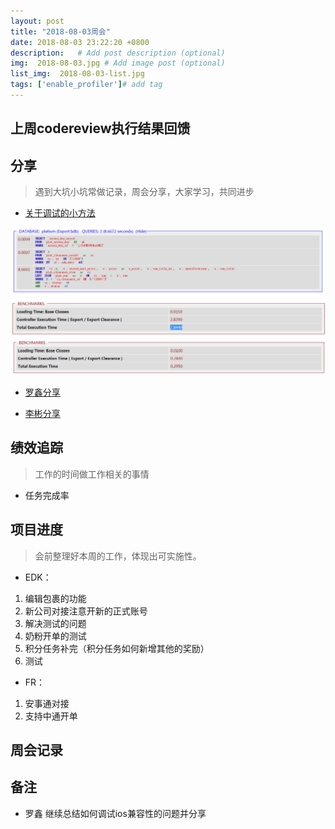 ```yaml
---
layout: post
title: "2018-08-03周会"
date: 2018-08-03 23:22:20 +0800
description:   # Add post description (optional)
img:  2018-08-03.jpg # Add image post (optional)
list_img:  2018-08-03-list.jpg
tags: ['enable_profiler']# add tag
---
```

## 上周codereview执行结果回馈



## 分享
> 遇到大坑小坑常做记录，周会分享，大家学习，共同进步

* <a href="https://codeigniter.org.cn/user_guide/libraries/output.html?highlight=enable#CI_Output::enable_profiler" target="_blank">关于调试的小方法</a>

<img src="../assets/attchment/2018-08-03/libin_0.png" alt="" />
<br>
<img src="../assets/attchment/2018-08-03/libin_1.png" alt="" />
<br>
<img src="../assets/attchment/2018-08-03/libin_2.png" alt="" />

<!-- 1.现像：程序执行时间过长 -->
<!-- 2.定位问题： -->
<!-- 3.重现问题： -->
<!-- 4.找原因： -->
<!--
	5.方法:
	索引的效果
	线上线下数据量不同
-->
<!-- 6.解决 -->

* <a href="../assets/attchment/2018-08-03/lx_shared.doc" download="lx_shared.doc" target="_blank" title="by 罗鑫">罗鑫分享</a>

* <a href="../assets/attchment/2018-08-03/lb_shared.docx" download="lb_shared.docx" target="_blank" title="by 李彬">李彬分享</a>

## 绩效追踪
> 工作的时间做工作相关的事情

* 任务完成率



## 项目进度
> 会前整理好本周的工作，体现出可实施性。

* EDK：
 1. 编辑包裹的功能
 2. 新公司对接注意开新的正式账号
 3. 解决测试的问题
 4. 奶粉开单的测试
 5. 积分任务补完（积分任务如何新增其他的奖励）
 6. 测试

* FR：
 1. 安事通对接
 2. 支持中通开单



## 周会记录


## 备注
* 罗鑫 继续总结如何调试ios兼容性的问题并分享
